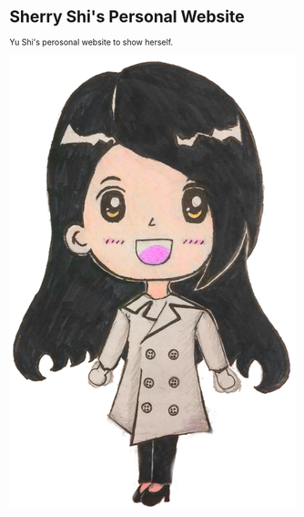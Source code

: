 # Sherry Shi's Personal Website

Yu Shi's perosonal website to show herself.

![sy-color](https://raw.githubusercontent.com/shiyusherry/shiyusherry.github.io/develop/src/sprite/sy-color.png)
